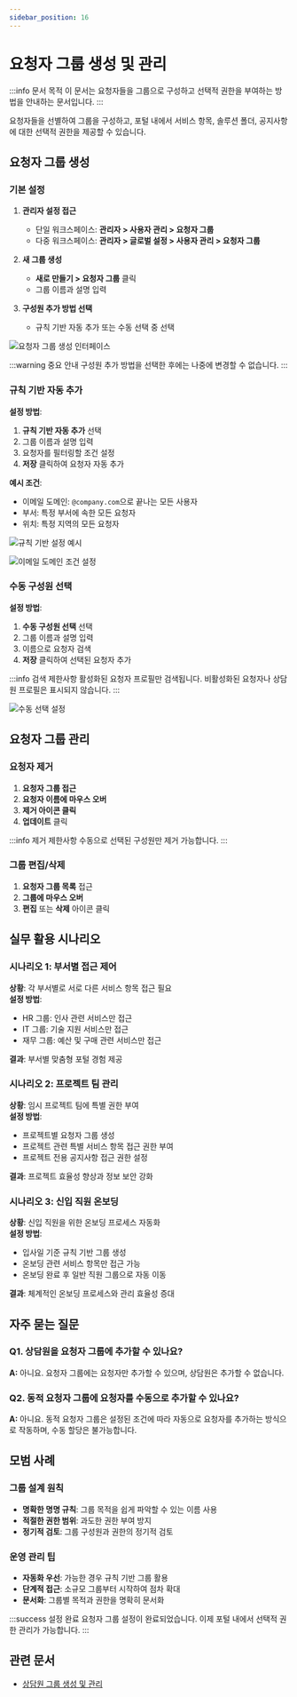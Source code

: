 ```yaml
---
sidebar_position: 16
---
```


# 요청자 그룹 생성 및 관리

:::info 문서 목적
이 문서는 요청자들을 그룹으로 구성하고 선택적 권한을 부여하는 방법을 안내하는 문서입니다.
:::

요청자들을 선별하여 그룹을 구성하고, 포털 내에서 서비스 항목, 솔루션 폴더, 공지사항에 대한 선택적 권한을 제공할 수 있습니다.

## 요청자 그룹 생성

### 기본 설정

1. **관리자 설정 접근**
   - 단일 워크스페이스: **관리자 > 사용자 관리 > 요청자 그룹**
   - 다중 워크스페이스: **관리자 > 글로벌 설정 > 사용자 관리 > 요청자 그룹**

2. **새 그룹 생성**
   - **새로 만들기 > 요청자 그룹** 클릭
   - 그룹 이름과 설명 입력

3. **구성원 추가 방법 선택**
   - 규칙 기반 자동 추가 또는 수동 선택 중 선택

![요청자 그룹 생성 인터페이스](https://s3.amazonaws.com/cdn.freshdesk.com/data/helpdesk/attachments/production/50007038772/original/PcYvBqPjL8yiAbmih3LZnBbKuXN-Jj_phA.png?1669775824)

:::warning 중요 안내
구성원 추가 방법을 선택한 후에는 나중에 변경할 수 없습니다.
:::

### 규칙 기반 자동 추가

**설정 방법**:
1. **규칙 기반 자동 추가** 선택
2. 그룹 이름과 설명 입력
3. 요청자를 필터링할 조건 설정
4. **저장** 클릭하여 요청자 자동 추가

**예시 조건**:
- 이메일 도메인: `@company.com`으로 끝나는 모든 사용자
- 부서: 특정 부서에 속한 모든 요청자
- 위치: 특정 지역의 모든 요청자

![규칙 기반 설정 예시](https://s3.amazonaws.com/cdn.freshdesk.com/data/helpdesk/attachments/production/50000820881/original/iIG-VZj58zZmdMwBau8URB9wBWK8UWaT4Q.gif?1583759085)

![이메일 도메인 조건 설정](https://s3.amazonaws.com/cdn.freshdesk.com/data/helpdesk/attachments/production/50011400671/original/3noDUvJcynyaOPCmfcTmJjdpq6lXU_QQMQ.png?1711894778)

### 수동 구성원 선택

**설정 방법**:
1. **수동 구성원 선택** 선택
2. 그룹 이름과 설명 입력
3. 이름으로 요청자 검색
4. **저장** 클릭하여 선택된 요청자 추가

:::info 검색 제한사항
활성화된 요청자 프로필만 검색됩니다. 비활성화된 요청자나 상담원 프로필은 표시되지 않습니다.
:::

![수동 선택 설정](https://s3.amazonaws.com/cdn.freshdesk.com/data/helpdesk/attachments/production/50000820771/original/Ns9gWmgrlu3gvZMozMbyEKMUvj4CuYjVgA.gif?1583758222)

## 요청자 그룹 관리

### 요청자 제거

1. **요청자 그룹 접근**
2. **요청자 이름에 마우스 오버**
3. **제거 아이콘 클릭**
4. **업데이트** 클릭

:::info 제거 제한사항
수동으로 선택된 구성원만 제거 가능합니다.
:::

### 그룹 편집/삭제

1. **요청자 그룹 목록** 접근
2. **그룹에 마우스 오버**
3. **편집** 또는 **삭제** 아이콘 클릭

## 실무 활용 시나리오

### 시나리오 1: 부서별 접근 제어
**상황**: 각 부서별로 서로 다른 서비스 항목 접근 필요  
**설정 방법**:
- HR 그룹: 인사 관련 서비스만 접근
- IT 그룹: 기술 지원 서비스만 접근
- 재무 그룹: 예산 및 구매 관련 서비스만 접근

**결과**: 부서별 맞춤형 포털 경험 제공

### 시나리오 2: 프로젝트 팀 관리
**상황**: 임시 프로젝트 팀에 특별 권한 부여  
**설정 방법**:
- 프로젝트별 요청자 그룹 생성
- 프로젝트 관련 특별 서비스 항목 접근 권한 부여
- 프로젝트 전용 공지사항 접근 권한 설정

**결과**: 프로젝트 효율성 향상과 정보 보안 강화

### 시나리오 3: 신입 직원 온보딩
**상황**: 신입 직원을 위한 온보딩 프로세스 자동화  
**설정 방법**:
- 입사일 기준 규칙 기반 그룹 생성
- 온보딩 관련 서비스 항목만 접근 가능
- 온보딩 완료 후 일반 직원 그룹으로 자동 이동

**결과**: 체계적인 온보딩 프로세스와 관리 효율성 증대

## 자주 묻는 질문

### Q1. 상담원을 요청자 그룹에 추가할 수 있나요?
**A:** 아니요. 요청자 그룹에는 요청자만 추가할 수 있으며, 상담원은 추가할 수 없습니다.

### Q2. 동적 요청자 그룹에 요청자를 수동으로 추가할 수 있나요?
**A:** 아니요. 동적 요청자 그룹은 설정된 조건에 따라 자동으로 요청자를 추가하는 방식으로 작동하며, 수동 할당은 불가능합니다.

## 모범 사례

### 그룹 설계 원칙
- **명확한 명명 규칙**: 그룹 목적을 쉽게 파악할 수 있는 이름 사용
- **적절한 권한 범위**: 과도한 권한 부여 방지
- **정기적 검토**: 그룹 구성원과 권한의 정기적 검토

### 운영 관리 팁
- **자동화 우선**: 가능한 경우 규칙 기반 그룹 활용
- **단계적 접근**: 소규모 그룹부터 시작하여 점차 확대
- **문서화**: 그룹별 목적과 권한을 명확히 문서화

:::success 설정 완료
요청자 그룹 설정이 완료되었습니다. 이제 포털 내에서 선택적 권한 관리가 가능합니다.
:::

## 관련 문서

- [상담원 그룹 생성 및 관리](./create-manage-agent-groups)
